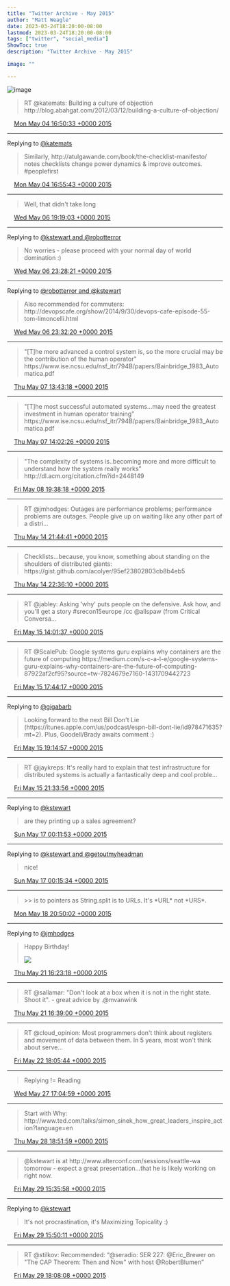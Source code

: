 ```yaml
---
title: "Twitter Archive - May 2015"
author: "Matt Weagle"
date: 2023-03-24T18:20:00-08:00
lastmod: 2023-03-24T18:20:00-08:00
tags: ["twitter", "social_media"]
ShowToc: true
description: "Twitter Archive - May 2015"

image: ""

---
```

![image](/sadtwitterbird3.jpg)

> RT @katemats: Building a culture of objection http://blog\.abahgat\.com/2012/03/12/building\-a\-culture\-of\-objection/

<img src="./media/tweet.ico" width="12" /> [Mon May 04 16:50:33 +0000 2015](https://twitter.com/mweagle/status/595269290464399363)

----

Replying to [@katemats](https://twitter.com/katemats/status/595268108392255488)

> Similarly, http://atulgawande\.com/book/the\-checklist\-manifesto/ notes checklists change power dynamics &amp; improve outcomes\. \#peoplefirst

<img src="./media/tweet.ico" width="12" /> [Mon May 04 16:55:43 +0000 2015](https://twitter.com/mweagle/status/595270594251259904)

----

> Well, that didn't take long

<img src="./media/tweet.ico" width="12" /> [Wed May 06 19:19:03 +0000 2015](https://twitter.com/mweagle/status/596031439486877697)

----

Replying to [@kstewart and @robotterror](https://twitter.com/kstewart/status/596064636312498176)

> No worries \- please proceed with your normal day of world domination :\)

<img src="./media/tweet.ico" width="12" /> [Wed May 06 23:28:21 +0000 2015](https://twitter.com/mweagle/status/596094178288750593)

----

Replying to [@robotterror and @kstewart](https://twitter.com/RobotTaylor/status/596069927410237440)

> Also recommended for commuters: http://devopscafe\.org/show/2014/9/30/devops\-cafe\-episode\-55\-tom\-limoncelli\.html

<img src="./media/tweet.ico" width="12" /> [Wed May 06 23:32:20 +0000 2015](https://twitter.com/mweagle/status/596095181062950912)

----

> "\[T\]he more advanced a control system is, so the more crucial may be the contribution of the human operator" https://www\.ise\.ncsu\.edu/nsf\_itr/794B/papers/Bainbridge\_1983\_Automatica\.pdf

<img src="./media/tweet.ico" width="12" /> [Thu May 07 13:43:18 +0000 2015](https://twitter.com/mweagle/status/596309331756261376)

----

> "\[T\]he most successful automated systems\.\.\.may need the greatest investment in human operator training" https://www\.ise\.ncsu\.edu/nsf\_itr/794B/papers/Bainbridge\_1983\_Automatica\.pdf

<img src="./media/tweet.ico" width="12" /> [Thu May 07 14:02:26 +0000 2015](https://twitter.com/mweagle/status/596314148968931329)

----

> "The complexity of systems is\.\.becoming more and more difficult to understand how the
> system really works" http://dl\.acm\.org/citation\.cfm?id\=2448149

<img src="./media/tweet.ico" width="12" /> [Fri May 08 19:38:18 +0000 2015](https://twitter.com/mweagle/status/596761059505020928)

----

> RT @jmhodges: Outages are performance problems; performance problems are outages\. People give up on waiting like any other part of a distri…

<img src="./media/tweet.ico" width="12" /> [Thu May 14 21:44:41 +0000 2015](https://twitter.com/mweagle/status/598967191241826304)

----

> Checklists…because, you know, something about standing on the shoulders of distributed giants: https://gist\.github\.com/acolyer/95ef23802803cb8b4eb5

<img src="./media/tweet.ico" width="12" /> [Thu May 14 22:36:10 +0000 2015](https://twitter.com/mweagle/status/598980149397192704)

----

> RT @jabley: Asking 'why' puts people on the defensive\. Ask how, and you'll get a story \#srecon15europe /cc @allspaw \(from Critical Conversa…

<img src="./media/tweet.ico" width="12" /> [Fri May 15 14:01:37 +0000 2015](https://twitter.com/mweagle/status/599213045630439424)

----

> RT @ScalePub: Google systems guru explains why containers are the future of computing https://medium\.com/s\-c\-a\-l\-e/google\-systems\-guru\-explains\-why\-containers\-are\-the\-future\-of\-computing\-87922af2cf95?source\=tw\-7824679e7160\-1431709442723

<img src="./media/tweet.ico" width="12" /> [Fri May 15 17:44:17 +0000 2015](https://twitter.com/mweagle/status/599269081053663232)

----

Replying to [@gigabarb](https://twitter.com/gigabarb/status/599284238098276352)

> Looking forward to the next Bill Don't Lie \(https://itunes\.apple\.com/us/podcast/espn\-bill\-dont\-lie/id978471635?mt\=2\)\.  Plus, Goodell/Brady awaits comment :\)

<img src="./media/tweet.ico" width="12" /> [Fri May 15 19:14:57 +0000 2015](https://twitter.com/mweagle/status/599291898348503040)

----

> RT @jaykreps: It's really hard to explain that test infrastructure for distributed systems is actually a fantastically deep and cool proble…

<img src="./media/tweet.ico" width="12" /> [Fri May 15 21:33:56 +0000 2015](https://twitter.com/mweagle/status/599326873810665472)

----

Replying to [@kstewart](https://twitter.com/kstewart/status/599715002421874688)

> are they printing up a sales agreement?

<img src="./media/tweet.ico" width="12" /> [Sun May 17 00:11:53 +0000 2015](https://twitter.com/mweagle/status/599729012487753728)

----

Replying to [@kstewart and @getoutmyheadman](https://twitter.com/kstewart/status/599729427367399425)

> nice\!

<img src="./media/tweet.ico" width="12" /> [Sun May 17 00:15:34 +0000 2015](https://twitter.com/mweagle/status/599729940704071681)

----

> &gt;&gt; is to pointers as String\.split is to URLs\. It's \*URL\* not \*URS\*\.

<img src="./media/tweet.ico" width="12" /> [Mon May 18 20:50:02 +0000 2015](https://twitter.com/mweagle/status/600402991603036160)

----

Replying to [@jmhodges](https://twitter.com/jmhodges/status/601421964662730752)

> Happy Birthday\!
>
> ![](../media/601423029738975232-CFivDu3UkAA5NzG.jpg)

<img src="./media/tweet.ico" width="12" /> [Thu May 21 16:23:18 +0000 2015](https://twitter.com/mweagle/status/601423029738975232)

----

> RT @sallamar: "Don't look at a box when it is not in the right state\. Shoot it"\. \- great advice by \.@mvanwink

<img src="./media/tweet.ico" width="12" /> [Thu May 21 16:39:00 +0000 2015](https://twitter.com/mweagle/status/601426979804434432)

----

> RT @cloud\_opinion: Most programmers don't think about registers and movement of data between them\.
> In 5 years, most won't think about serve…

<img src="./media/tweet.ico" width="12" /> [Fri May 22 18:05:44 +0000 2015](https://twitter.com/mweagle/status/601811194559627264)

----

> Replying \!\= Reading

<img src="./media/tweet.ico" width="12" /> [Wed May 27 17:04:59 +0000 2015](https://twitter.com/mweagle/status/603607845683134465)

----

> Start with Why: http://www\.ted\.com/talks/simon\_sinek\_how\_great\_leaders\_inspire\_action?language\=en

<img src="./media/tweet.ico" width="12" /> [Thu May 28 18:51:59 +0000 2015](https://twitter.com/mweagle/status/603997162318376960)

----

> @kstewart is at http://www\.alterconf\.com/sessions/seattle\-wa tomorrow \- expect a great presentation…that he is likely working on right now\.

<img src="./media/tweet.ico" width="12" /> [Fri May 29 15:35:58 +0000 2015](https://twitter.com/mweagle/status/604310219569520640)

----

Replying to [@kstewart](https://twitter.com/kstewart/status/604311647818141696)

> It's not procrastination, it's Maximizing Topicality :\)

<img src="./media/tweet.ico" width="12" /> [Fri May 29 15:50:11 +0000 2015](https://twitter.com/mweagle/status/604313796681687040)

----

> RT @stilkov: Recommended: “@seradio: SER 227: @Eric\_Brewer on "The CAP Theorem: Then and Now" with host @RobertBlumen”

<img src="./media/tweet.ico" width="12" /> [Fri May 29 18:08:08 +0000 2015](https://twitter.com/mweagle/status/604348511904092160)